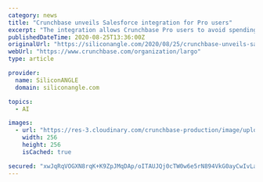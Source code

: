 ```yaml
---
category: news
title: "Crunchbase unveils Salesforce integration for Pro users"
excerpt: "The integration allows Crunchbase Pro users to avoid spending time manually exporting prospects from Crunchbase into their customer relationship management applications. The integration supports the ability to enrich all new and existing Salesforce records with Crunchbase’s financial data,"
publishedDateTime: 2020-08-25T13:36:00Z
originalUrl: "https://siliconangle.com/2020/08/25/crunchbase-unveils-salesforce-integration-pro-users/"
webUrl: "https://www.crunchbase.com/organization/largo"
type: article

provider:
  name: SiliconANGLE
  domain: siliconangle.com

topics:
  - AI

images:
  - url: "https://res-3.cloudinary.com/crunchbase-production/image/upload/c_lpad,h_256,w_256,f_auto,q_auto:eco/xzbucmgx773fdawadksv"
    width: 256
    height: 256
    isCached: true

secured: "xwJqRqVOGXN8rqK+K9ZpJMqDAp/oITAUJQj0cTW0w6e5rN894VkG0ayCwIvLaeb2OFJyhSms5eL2jEGCoVaZinOOlFQuLCJbW/3mwQBJq0bpL+lU4gO0tlHCKBd4gNsxD/sDSupnXvy7r7Jz7NGgobregfoZ+PAxND02j2hgor2XxHhNtP2RaboDVo+3FjuYx9Rio9Oy6AaPRxRvGIalqLGg9JAf8yTDAeDwVxGKxxG9yO4OLunVmRjGLdRnhL3OBvMlns9p70bopoHzjo1Ov/COsl4//zXyDCvJBGABoa6GbgKc9TetK1RKmQlv9BTIzP61GaNVzzc7+pIJY7hi28axNkALMutDEmY/VxMxL1c=;3YvkXSVnuDLXrP5WQl/+CA=="
---
```


